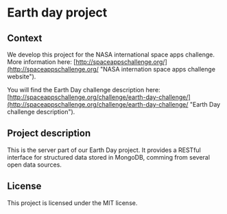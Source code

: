 # Earth day project

## Context

We develop this project for the NASA international space apps challenge. More information here: [http://spaceappschallenge.org/](http://spaceappschallenge.org/ "NASA internation space apps challenge website").

You will find the Earth Day challenge description here: [http://spaceappschallenge.org/challenge/earth-day-challenge/](http://spaceappschallenge.org/challenge/earth-day-challenge/ "Earth Day challenge description").

## Project description

This is the server part of our Earth Day project. It provides a RESTful interface for structured data stored in MongoDB, comming from several open data sources.

## License

This project is licensed under the MIT license.